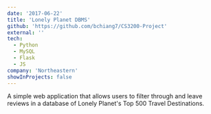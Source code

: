 ```yaml
---
date: '2017-06-22'
title: 'Lonely Planet DBMS'
github: 'https://github.com/bchiang7/CS3200-Project'
external: ''
tech:
  - Python
  - MySQL
  - Flask
  - JS
company: 'Northeastern'
showInProjects: false
---
```


A simple web application that allows users to filter through and leave reviews in a database of Lonely Planet's Top 500 Travel Destinations.
